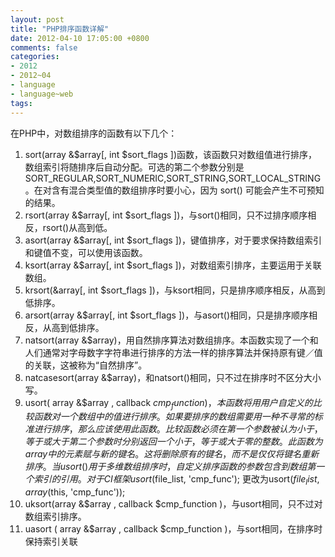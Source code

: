 ```yaml
---
layout: post
title: "PHP排序函数详解"
date: 2012-04-10 17:05:00 +0800
comments: false
categories:
- 2012
- 2012~04
- language
- language~web
tags:
---
```


在PHP中，对数组排序的函数有以下几个：

1. sort(array &$array[, int $sort_flags ])函数，该函数只对数组值进行排序，数组索引将随排序后自动分配。可选的第二个参数分别是SORT_REGULAR,SORT_NUMERIC,SORT_STRING,SORT_LOCAL_STRING。在对含有混合类型值的数组排序时要小心，因为 sort() 可能会产生不可预知的结果。
2. rsort(array &$array[, int $sort_flags ])，与sort()相同，只不过排序顺序相反，rsort()从高到低。
3. asort(array &$array[, int $sort_flags ])，键值排序，对于要求保持数组索引和键值不变，可以使用该函数。
4. ksort(array &$array[, int $sort_flags ])，对数组索引排序，主要运用于关联数组。
5. krsort(&array[, int $sort_flags ])，与ksort相同，只是排序顺序相反，从高到低排序。
6. arsort(array &$array[, int $sort_flags ])，与asort()相同，只是排序顺序相反，从高到低排序。
7. natsort(array &$array)，用自然排序算法对数组排序。本函数实现了一个和人们通常对字母数字字符串进行排序的方法一样的排序算法并保持原有键／值的关联，这被称为“自然排序”。
8. natcasesort(array &$array)，和natsort()相同，只不过在排序时不区分大小写。
9. usort( array &$array , callback $cmp_function )，本函数将用用户自定义的比较函数对一个数组中的值进行排序。如果要排序的数组需要用一种不寻常的标准进行排序，那么应该使用此函数。 比较函数必须在第一个参数被认为小于，等于或大于第二个参数时分别返回一个小于，等于或大于零的整数。此函数为 array 中的元素赋与新的键名。这将删除原有的键名，而不是仅仅将键名重新排序。
当usort()用于多维数组排序时，自定义排序函数的参数包含到数组第一个索引的引用。
对于CI框架usort($file_list, 'cmp_func');  更改为usort($file_list, array($this, 'cmp_func'));
10. uksort(array &$array , callback $cmp_function )，与usort相同，只不过对数组索引排序。
11. uasort ( array &$array , callback $cmp_function )，与sort相同，在排序时保持索引关联

